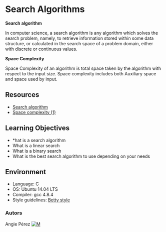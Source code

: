 # Search Algorithms
**Search algorithm**

In computer science, a search algorithm is any algorithm which solves the search problem, namely, to retrieve information stored within some data structure, or calculated in the search space of a problem domain, either with discrete or continuous values.

**Space Complexity**

Space Complexity of an algorithm is total space taken by the algorithm with respect to the input size. Space complexity includes both Auxiliary space and space used by input.
## Resources
* [Search algorithm](https://en.wikipedia.org/wiki/Search_algorithm)
* [Space complexity (1)](https://www.geeksforgeeks.org/g-fact-86/)
## Learning Objectives
* *hat is a search algorithm
* What is a linear search
* What is a binary search
* What is the best search algorithm to use depending on your needs
## Environment ##
* Language: C
* OS: Ubuntu 14.04 LTS
* Compiler: gcc 4.8.4
* Style guidelines: [Betty style](https://github.com/holbertonschool/Betty/wiki)
### Autors ##
Angie Pérez [![M](https://upload.wikimedia.org/wikipedia/fr/thumb/c/c8/Twitter_Bird.svg/30px-Twitter_Bird.svg.png)](https://twitter.com/xiommyperez)